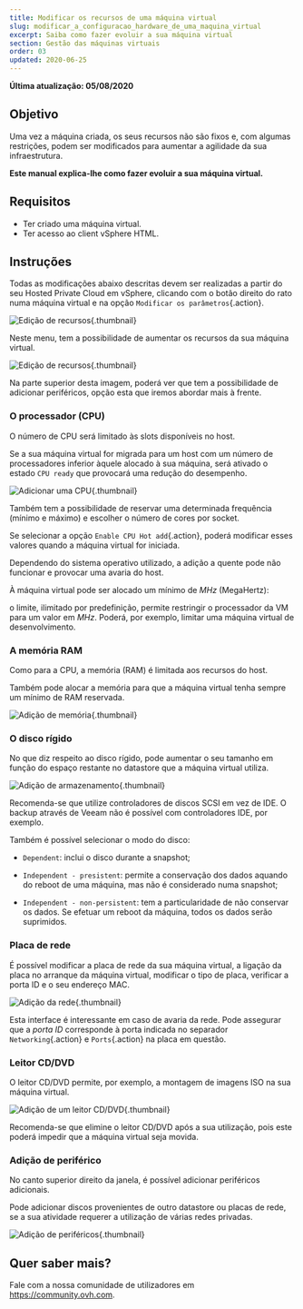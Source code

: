 ```yaml
---
title: Modificar os recursos de uma máquina virtual
slug: modificar_a_configuracao_hardware_de_uma_maquina_virtual
excerpt: Saiba como fazer evoluir a sua máquina virtual
section: Gestão das máquinas virtuais
order: 03
updated: 2020-06-25
---
```


**Última atualização: 05/08/2020**

## Objetivo

Uma vez a máquina criada, os seus recursos não são fixos e, com algumas restrições, podem ser modificados para aumentar a agilidade da sua infraestrutura.

**Este manual explica-lhe como fazer evoluir a sua máquina virtual.**


## Requisitos

- Ter criado uma máquina virtual.
- Ter acesso ao client vSphere HTML.


## Instruções


Todas as modificações abaixo descritas devem ser realizadas a partir do seu Hosted Private Cloud em vSphere, clicando com o botão direito do rato numa máquina virtual e na opção `Modificar os parâmetros`{.action}.

![Edição de recursos](images/hardware01.png){.thumbnail}

Neste menu, tem a possibilidade de aumentar os recursos da sua máquina virtual. 

![Edição de recursos](images/hardware02.png){.thumbnail}

Na parte superior desta imagem, poderá ver que tem a possibilidade de adicionar periféricos, opção esta que iremos abordar mais à frente.


### O processador (CPU)

O número de CPU será limitado às slots disponíveis no host.

Se a sua máquina virtual for migrada para um host com um número de processadores inferior àquele alocado à sua máquina, será ativado o estado `CPU ready` que provocará uma redução do desempenho.

![Adicionar uma CPU](images/hardware03.png){.thumbnail}

Também tem a possibilidade de reservar uma determinada frequência (mínimo e máximo) e escolher o número de cores por socket.

Se selecionar a opção `Enable CPU Hot add`{.action}, poderá modificar esses valores quando a máquina virtual for iniciada.

Dependendo do sistema operativo utilizado, a adição a quente pode não funcionar e provocar uma avaria do host.

À máquina virtual pode ser alocado um mínimo de *MHz* (MegaHertz):

o limite, ilimitado por predefinição, permite restringir o processador da VM para um valor em *MHz*. Poderá, por exemplo, limitar uma máquina virtual de desenvolvimento.


### A memória RAM

Como para a CPU, a memória (RAM) é limitada aos recursos do host.

Também pode alocar a memória para que a máquina virtual tenha sempre um mínimo de RAM reservada.

![Adição de memória](images/hardware04.png){.thumbnail}


### O disco rígido

No que diz respeito ao disco rígido, pode aumentar o seu tamanho em função do espaço restante no datastore que a máquina virtual utiliza.

![Adição de armazenamento](images/hardware05.png){.thumbnail}

Recomenda-se que utilize controladores de discos SCSI em vez de IDE. O backup através de Veeam não é possível com controladores IDE, por exemplo.

Também é possível selecionar o modo do disco:

- `Dependent`: inclui o disco durante a snapshot;

- `Independent - presistent`: permite a conservação dos dados aquando do reboot de uma máquina, mas não é considerado numa snapshot;

- `Independent - non-persistent`: tem a particularidade de não conservar os dados. Se efetuar um reboot da máquina, todos os dados serão suprimidos.


### Placa de rede

É possível modificar a placa de rede da sua máquina virtual, a ligação da placa no arranque da máquina virtual, modificar o tipo de placa, verificar a porta ID e o seu endereço MAC.

![Adição da rede](images/hardware06.png){.thumbnail}

Esta interface é interessante em caso de avaria da rede. Pode assegurar que a *porta ID* corresponde à porta indicada no separador `Networking`{.action} e `Ports`{.action} na placa em questão.


### Leitor CD/DVD

O leitor CD/DVD permite, por exemplo, a montagem de imagens ISO na sua máquina virtual.

![Adição de um leitor CD/DVD](images/hardware07.png){.thumbnail}

Recomenda-se que elimine o leitor CD/DVD após a sua utilização, pois este poderá impedir que a máquina virtual seja movida.


### Adição de periférico

No canto superior direito da janela, é possível adicionar periféricos adicionais.

Pode adicionar discos provenientes de outro datastore ou placas de rede, se a sua atividade requerer a utilização de várias redes privadas.

![Adição de periféricos](images/hardware08.png){.thumbnail}

## Quer saber mais?

Fale com a nossa comunidade de utilizadores em <https://community.ovh.com>.
